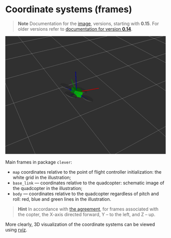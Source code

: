 Coordinate systems (frames)
===

> **Note** Documentation for the [image](image.md), versions, starting with **0.15**. For older versions refer to [documentation for version **0.14**](https://github.com/CopterExpress/clever/blob/v0.14/docs/ru/frames.md).

![Clever coordinates systems (TF2)](../assets/frames.png)

Main frames in package `clever`:

* `map` coordinates relative to the point of flight controller initialization: the white grid in the illustration;
* `base_link` — coordinates relative to the quadcopter: schematic image of the quadcopter in the illustration;
* `body` — coordinates relative to the quadcopter regardless of pitch and roll: red, blue and green lines in the illustration.

> **Hint** In accordance with [the agreement](http://www.ros.org/reps/rep-0103.html), for frames associated with the copter, the X-axis directed forward, Y – to the left, and Z – up.

More clearly, 3D visualization of the coordinate systems can be viewed using [rviz](rviz.md).
